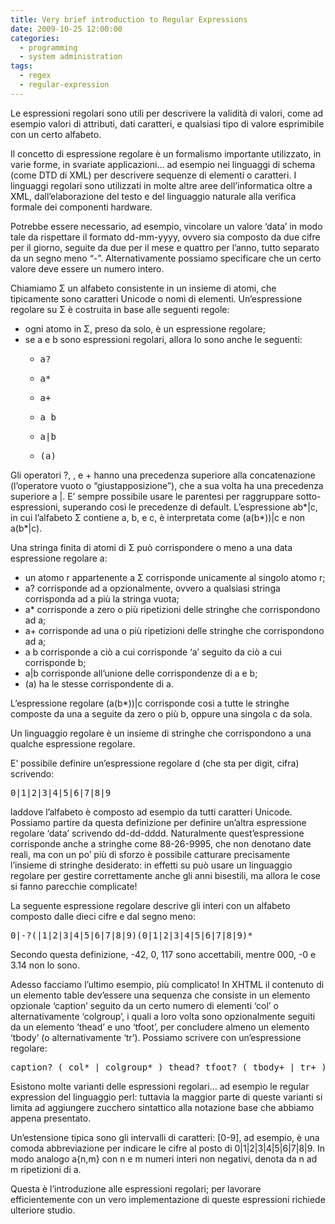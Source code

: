 ```yaml
---
title: Very brief introduction to Regular Expressions
date: 2009-10-25 12:00:00
categories:
  - programming
  - system administration
tags:
  - regex
  - regular-expression
---
```

Le espressioni regolari sono utili per descrivere la validità di valori, come ad esempio valori di attributi, dati caratteri, e qualsiasi tipo di valore esprimibile con un certo alfabeto.

Il concetto di espressione regolare è un formalismo importante utilizzato, in varie forme, in svariate applicazioni&#8230; ad esempio nei linguaggi di schema (come DTD di XML) per descrivere sequenze di elementi o caratteri. I linguaggi regolari sono utilizzati in molte altre aree dell&#8217;informatica oltre a XML, dall&#8217;elaborazione del testo e del linguaggio naturale alla verifica formale dei componenti hardware.

Potrebbe essere necessario, ad esempio, vincolare un valore &#8216;data&#8217; in modo tale da rispettare il formato dd-mm-yyyy, ovvero sia composto da due cifre per il giorno, seguite da due per il mese e quattro per l&#8217;anno, tutto separato da un segno meno “-”. Alternativamente possiamo specificare che un certo valore deve essere un numero intero.

Chiamiamo Σ un alfabeto consistente in un insieme di atomi, che tipicamente sono caratteri Unicode o nomi di elementi. Un&#8217;espressione regolare su Σ è costruita in base alle seguenti regole:

<!--more-->

  * ogni atomo in Σ, preso da solo, è un espressione regolare;
  * se a e b sono espressioni regolari, allora lo sono anche le seguenti:
      * <pre>a?</pre>

      * <pre>a*</pre>

      * <pre>a+</pre>

      * <pre>a b</pre>

      * <pre>a|b</pre>

      * <pre>(a)</pre>

Gli operatori ?, , e + hanno una precedenza superiore alla concatenazione (l&#8217;operatore vuoto o “giustapposizione”), che a sua volta ha una precedenza superiore a |. E&#8217; sempre possibile usare le parentesi per raggruppare sotto-espressioni, superando così le precedenze di default. L&#8217;espressione ab\*|c, in cui l&#8217;alfabeto Σ contiene a, b, e c, è interpretata come (a(b\*))|c e non a(b*|c).

Una stringa finita di atomi di Σ può corrispondere o meno a una data espressione regolare a:

  * un atomo r appartenente a Σ corrisponde unicamente al singolo atomo r;
  * a? corrisponde ad a opzionalmente, ovvero a qualsiasi stringa corrisponda ad a più la stringa vuota;
  * a* corrisponde a zero o più ripetizioni delle stringhe che corrispondono ad a;
  * a+ corrisponde ad una o più ripetizioni delle stringhe che corrispondono ad a;
  * a b corrisponde a ciò a cui corrisponde &#8216;a&#8217; seguito da ciò a cui corrisponde b;
  * a|b corrisponde all&#8217;unione delle corrispondenze di a e b;
  * (a) ha le stesse corrispondente di a.

L&#8217;espressione regolare (a(b*))|c corrisponde così a tutte le stringhe composte da una a seguite da zero o più b, oppure una singola c da sola.

Un linguaggio regolare è un insieme di stringhe che corrispondono a una qualche espressione regolare.

E&#8217; possibile definire un&#8217;espressione regolare d (che sta per digit, cifra) scrivendo:

<pre>0|1|2|3|4|5|6|7|8|9</pre>

laddove l&#8217;alfabeto è composto ad esempio da tutti caratteri Unicode. Possiamo partire da questa definizione per definire un&#8217;altra espressione regolare &#8216;data&#8217; scrivendo dd-dd-dddd. Naturalmente quest&#8217;espressione corrisponde anche a stringhe come 88-26-9995, che non denotano date reali, ma con un po&#8217; più di sforzo è possibile catturare precisamente l&#8217;insieme di stringhe desiderato: in effetti su può usare un linguaggio regolare per gestire correttamente anche gli anni bisestili, ma allora le cose si fanno parecchie complicate!

La seguente espressione regolare descrive gli interi con un alfabeto composto dalle dieci cifre e dal segno meno:

<pre>0|-?(|1|2|3|4|5|6|7|8|9)(0|1|2|3|4|5|6|7|8|9)*</pre>

Secondo questa definizione, -42, 0, 117 sono accettabili, mentre 000, -0 e 3.14 non lo sono.

Adesso facciamo l&#8217;ultimo esempio, più complicato! In XHTML il contenuto di un elemento table dev&#8217;essere una sequenza che consiste in un elemento opzionale &#8216;caption&#8217; seguito da un certo numero di elementi &#8216;col&#8217; o alternativamente &#8216;colgroup&#8217;, i quali a loro volta sono opzionalmente seguiti da un elemento &#8216;thead&#8217; e uno &#8216;tfoot&#8217;, per concludere almeno un elemento &#8216;tbody&#8217; (o alternativamente &#8216;tr&#8217;). Possiamo scrivere con un&#8217;espressione regolare:

<pre>caption? ( col* | colgroup* ) thead? tfoot? ( tbody+ | tr+ )</pre>

Esistono molte varianti delle espressioni regolari&#8230; ad esempio le regular expression del linguaggio perl: tuttavia la maggior parte di queste varianti si limita ad aggiungere zucchero sintattico alla notazione base che abbiamo appena presentato.

Un&#8217;estensione tipica sono gli intervalli di caratteri: [0-9], ad esempio, è una comoda abbreviazione per indicare le cifre al posto di 0|1|2|3|4|5|6|7|8|9. In modo analogo a{n,m} con n e m numeri interi non negativi, denota da n ad m ripetizioni di a.

Questa è l&#8217;introduzione alle espressioni regolari; per lavorare efficientemente con un vero implementazione di queste espressioni richiede ulteriore studio.
